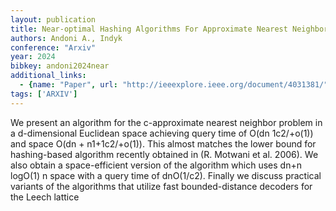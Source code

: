 ```yaml
---
layout: publication
title: Near-optimal Hashing Algorithms For Approximate Nearest Neighbor In High Dimensions
authors: Andoni A., Indyk
conference: "Arxiv"
year: 2024
bibkey: andoni2024near
additional_links:
  - {name: "Paper", url: "http://ieeexplore.ieee.org/document/4031381/"}
tags: ['ARXIV']
---
```

We present an algorithm for the c-approximate nearest neighbor problem in a d-dimensional Euclidean space achieving query time of O(dn 1c2/+o(1)) and space O(dn + n1+1c2/+o(1)). This almost matches the lower bound for hashing-based algorithm recently obtained in (R. Motwani et al. 2006). We also obtain a space-efficient version of the algorithm which uses dn+n logO(1) n space with a query time of dnO(1/c2). Finally we discuss practical variants of the algorithms that utilize fast bounded-distance decoders for the Leech lattice
